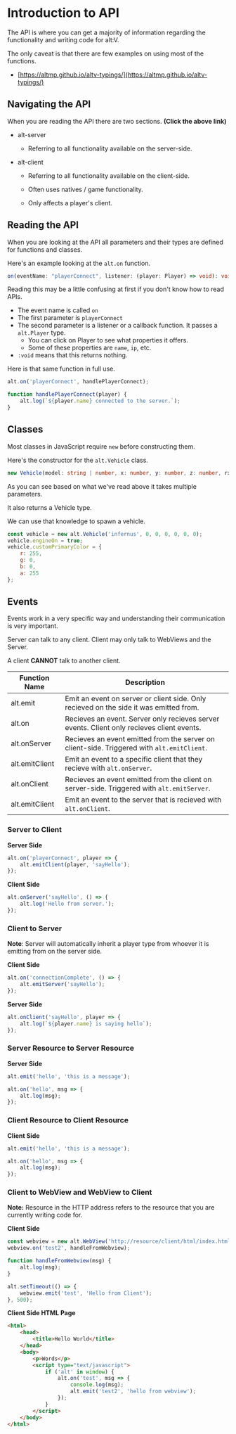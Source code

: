 # Introduction to API

The API is where you can get a majority of information regarding the functionality and writing code for alt:V.

The only caveat is that there are few examples on using most of the functions.

-   [https://altmp.github.io/altv-typings/](https://altmp.github.io/altv-typings/)

## Navigating the API

When you are reading the API there are two sections. **(Click the above link)**

-   alt-server

    -   Referring to all functionality available on the server-side.

-   alt-client

    -   Referring to all functionality available on the client-side.

    -   Often uses natives / game functionality.

    -   Only affects a player's client.

## Reading the API

When you are looking at the API all parameters and their types are defined for functions and classes.

Here's an example looking at the `alt.on` function.

```ts
on(eventName: "playerConnect", listener: (player: Player) => void): void
```

Reading this may be a little confusing at first if you don't know how to read APIs.

-   The event name is called `on`
-   The first parameter is `playerConnect`
-   The second parameter is a listener or a callback function. It passes a `alt.Player` type.
    -   You can click on Player to see what properties it offers.
    -   Some of these properties are `name`, `ip`, etc.
-   `:void` means that this returns nothing.

Here is that same function in full use.

```js
alt.on('playerConnect', handlePlayerConnect);

function handlePlayerConnect(player) {
    alt.log(`${player.name} connected to the server.`);
}
```

## Classes

Most classes in JavaScript require `new` before constructing them.

Here's the constructor for the `alt.Vehicle` class.

```ts
new Vehicle(model: string | number, x: number, y: number, z: number, rx: number, ry: number, rz: number): Vehicle
```

As you can see based on what we've read above it takes multiple parameters.

It also returns a Vehicle type.

We can use that knowledge to spawn a vehicle.

```js
const vehicle = new alt.Vehicle('infernus', 0, 0, 0, 0, 0, 0);
vehicle.engineOn = true;
vehicle.customPrimaryColor = {
    r: 255,
    g: 0,
    b: 0,
    a: 255
};
```

## Events

Events work in a very specific way and understanding their communication is very important.

Server can talk to any client.
Client may only talk to WebViews and the Server.

A client **CANNOT** talk to another client.

| Function Name  | Description                                                                                |
| -------------- | ------------------------------------------------------------------------------------------ |
| alt.emit       | Emit an event on server or client side. Only recieved on the side it was emitted from.     |
| alt.on         | Recieves an event. Server only recieves server events. Client only recieves client events. |
| alt.onServer   | Recieves an event emitted from the server on client-side. Triggered with `alt.emitClient`. |
| alt.emitClient | Emit an event to a specific client that they recieve with `alt.onServer`.                  |
| alt.onClient   | Recieves an event emitted from the client on server-side. Triggered with `alt.emitServer`. |
| alt.emitClient | Emit an event to the server that is recieved with `alt.onClient`.                          |

### Server to Client

**Server Side**

```js
alt.on('playerConnect', player => {
    alt.emitClient(player, 'sayHello');
});
```

**Client Side**

```js
alt.onServer('sayHello', () => {
    alt.log('Hello from server.');
});
```

### Client to Server

**Note**: Server will automatically inherit a player type from whoever it is emitting from on the server side.

**Client Side**

```js
alt.on('connectionComplete', () => {
    alt.emitServer('sayHello');
});
```

**Server Side**

```js
alt.onClient('sayHello', player => {
    alt.log(`${player.name} is saying hello`);
});
```

### Server Resource to Server Resource

**Server Side**

```js
alt.emit('hello', 'this is a message');

alt.on('hello', msg => {
    alt.log(msg);
});
```

### Client Resource to Client Resource

**Client Side**

```js
alt.emit('hello', 'this is a message');

alt.on('hello', msg => {
    alt.log(msg);
});
```

### Client to WebView and WebView to Client

**Note:** Resource in the HTTP address refers to the resource that you are currently writing code for.

**Client Side**

```js
const webview = new alt.WebView('http://resource/client/html/index.html');
webview.on('test2', handleFromWebview);

function handleFromWebview(msg) {
    alt.log(msg);
}

alt.setTimeout(() => {
    webview.emit('test', 'Hello from Client');
}, 500);
```

**Client Side HTML Page**

```html
<html>
    <head>
        <title>Hello World</title>
    </head>
    <body>
        <p>Words</p>
        <script type="text/javascript">
            if ('alt' in window) {
                alt.on('test', msg => {
                    console.log(msg);
                    alt.emit('test2', 'hello from webview');
                });
            }
        </script>
    </body>
</html>
```
